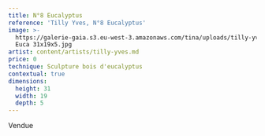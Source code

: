 ```yaml
---
title: N°8 Eucalyptus
reference: 'Tilly Yves, N°8 Eucalyptus'
image: >-
  https://galerie-gaia.s3.eu-west-3.amazonaws.com/tina/uploads/tilly-yves/galerie-gaia-tilly-yves-NÂ°5
  Euca 31x19x5.jpg
artist: content/artists/tilly-yves.md
price: 0
technique: Sculpture bois d'eucalyptus
contextual: true
dimensions:
  height: 31
  width: 19
  depth: 5
---
```


Vendue
